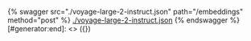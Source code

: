 [#generator:start]: <> ({ "template": "openapi" })
{% swagger src="./voyage-large-2-instruct.json" path="/embeddings" method="post" %}
[./voyage-large-2-instruct.json](./voyage-large-2-instruct.json)
{% endswagger %}
[#generator:end]: <> ({})